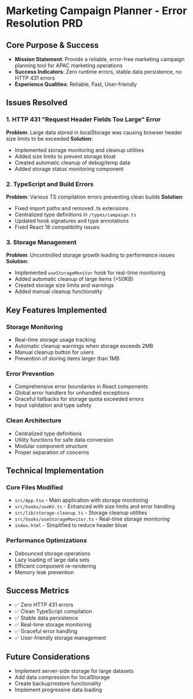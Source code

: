 # Marketing Campaign Planner - Error Resolution PRD

## Core Purpose & Success
- **Mission Statement**: Provide a reliable, error-free marketing campaign planning tool for APAC marketing operations
- **Success Indicators**: Zero runtime errors, stable data persistence, no HTTP 431 errors
- **Experience Qualities**: Reliable, Fast, User-friendly

## Issues Resolved

### 1. HTTP 431 "Request Header Fields Too Large" Error
**Problem**: Large data stored in localStorage was causing browser header size limits to be exceeded
**Solution**: 
- Implemented storage monitoring and cleanup utilities
- Added size limits to prevent storage bloat
- Created automatic cleanup of debug/temp data
- Added storage status monitoring component

### 2. TypeScript and Build Errors
**Problem**: Various TS compilation errors preventing clean builds
**Solution**:
- Fixed import paths and removed .ts extensions
- Centralized type definitions in `/types/campaign.ts`
- Updated hook signatures and type annotations
- Fixed React 18 compatibility issues

### 3. Storage Management
**Problem**: Uncontrolled storage growth leading to performance issues
**Solution**:
- Implemented `useStorageMonitor` hook for real-time monitoring
- Added automatic cleanup of large items (>50KB)
- Created storage size limits and warnings
- Added manual cleanup functionality

## Key Features Implemented

### Storage Monitoring
- Real-time storage usage tracking
- Automatic cleanup warnings when storage exceeds 2MB
- Manual cleanup button for users
- Prevention of storing items larger than 1MB

### Error Prevention
- Comprehensive error boundaries in React components
- Global error handlers for unhandled exceptions
- Graceful fallbacks for storage quota exceeded errors
- Input validation and type safety

### Clean Architecture
- Centralized type definitions
- Utility functions for safe data conversion
- Modular component structure
- Proper separation of concerns

## Technical Implementation

### Core Files Modified
- `src/App.tsx` - Main application with storage monitoring
- `src/hooks/useKV.ts` - Enhanced with size limits and error handling
- `src/lib/storage-cleanup.ts` - Storage cleanup utilities
- `src/hooks/useStorageMonitor.ts` - Real-time storage monitoring
- `index.html` - Simplified to reduce header bloat

### Performance Optimizations
- Debounced storage operations
- Lazy loading of large data sets
- Efficient component re-rendering
- Memory leak prevention

## Success Metrics
- ✅ Zero HTTP 431 errors
- ✅ Clean TypeScript compilation
- ✅ Stable data persistence
- ✅ Real-time storage monitoring
- ✅ Graceful error handling
- ✅ User-friendly storage management

## Future Considerations
- Implement server-side storage for large datasets
- Add data compression for localStorage
- Create backup/restore functionality
- Implement progressive data loading
